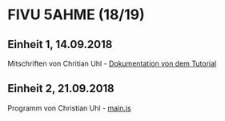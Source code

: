 # FIVU 5AHME (18/19)


## Einheit 1, 14.09.2018
Mitschriften von Chritian Uhl - [Dokumentation von dem Tutorial](https://github.com/uhlchm14/Fivu_5AHME/blob/master/1.Einheit.md)
## Einheit 2, 21.09.2018
Programm von Christian Uhl - [main.js](https://github.com/uhlchm14/Fivu_5AHME/blob/master/ue01_javascript/main.js)

